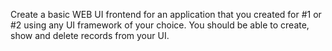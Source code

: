 Create a basic WEB UI frontend for an application that you created for #1 or #2 using any UI
framework of your choice. You should be able to create, show and delete records from your UI.
